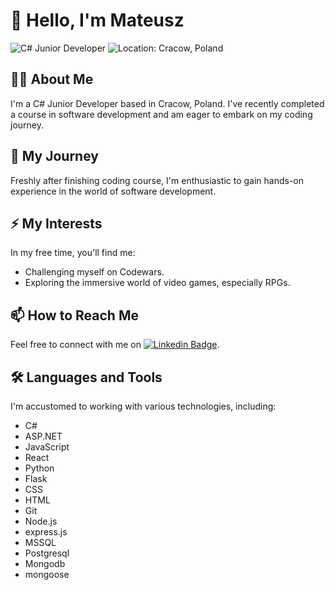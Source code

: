 # 👋 Hello, I'm Mateusz

![C# Junior Developer](https://img.shields.io/badge/Role-C%23%20Junior%20Developer-blue?style=for-the-badge)
![Location: Cracow, Poland](https://img.shields.io/badge/Location-Cracow%2C%20Poland-green?style=for-the-badge)

## 👨‍💻 About Me
I'm a C# Junior Developer based in Cracow, Poland. I've recently completed a course in software development and am eager to embark on my coding journey.

## 🔭 My Journey
Freshly after finishing coding course, I'm enthusiastic to gain hands-on experience in the world of software development.

## ⚡ My Interests
In my free time, you'll find me:
- Challenging myself on Codewars.
- Exploring the immersive world of video games, especially RPGs.

## 📫 How to Reach Me
Feel free to connect with me on [![Linkedin Badge](https://img.shields.io/badge/-Mateusz-blue?style=flat&logo=Linkedin&logoColor=white)](https://www.linkedin.com/in/mateusz-piszczatowski/).

## 🛠️ Languages and Tools
I'm accustomed to working with various technologies, including:
- C#
- ASP.NET
- JavaScript
- React
- Python
- Flask
- CSS
- HTML
- Git
- Node.js
- express.js
- MSSQL
- Postgresql
- Mongodb 
- mongoose
